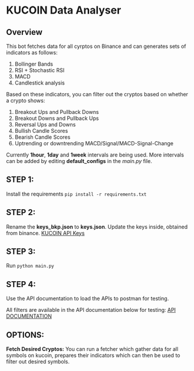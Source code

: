 # KUCOIN Data Analyser

## Overview
This bot fetches data for all cyrptos on Binance and can generates sets of indicators as follows:

1. Bollinger Bands
2. RSI + Stochastic RSI
3. MACD
4. Candlestick analysis

Based on these indicators, you can filter out the cryptos based on whether a crypto shows:

1. Breakout Ups and Pullback Downs
2. Breakout Downs and Pullback Ups
3. Reversal Ups and Downs
4. Bullish Candle Scores
5. Bearish Candle Scores
6. Uptrending or downtrending MACD/Signal/MACD-Signal-Change

Currently **1hour**, **1day** and **1week** intervals are being used. More intervals can be added by editing **default_configs** in the *main.py* file.

## STEP 1:
Install the requirements `pip install -r requirements.txt`

## STEP 2:
Rename the **keys_bkp.json** to **keys.json**. Update the keys inside, obtained from binance. 
[KUCOIN API Keys](https://www.kucoin.com/support/360015102174)

## STEP 3:
Run `python main.py`

## STEP 4:
Use the API documentation to load the APIs to postman for testing.

All filters are available in the API documentation below for testing:
[API DOCUMENTATION](https://documenter.getpostman.com/view/12104204/2sAXxTcAsi)

## OPTIONS:

**Fetch Desired Cryptos:**
You can run a fetcher which gather data for all symbols on kucoin, prepares their indicators which can then be used to filter out desired symbols.